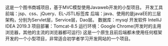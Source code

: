 这是一个图书商城项目，基于MVC模型使用Javaweb开发的小型项目。
开发工具
前端：jsp、css、jQuery、EL-JSTL标签库
后端：java、使用的是javaEE的三层架构，分别为Servlet层，Service层，Dao层。
数据库：mysql
开发软件 IntelliJ IDEA 2019.3
项目部署：Tomcat-8.5
运行环境：Google Chrome(开发时的主用浏览器，其他的主流的浏览器都可运行)
这是一个原生且前后端都未使用任何框架开发的一个小型项目，非常适合初学者学习开发网站的一个项目。
